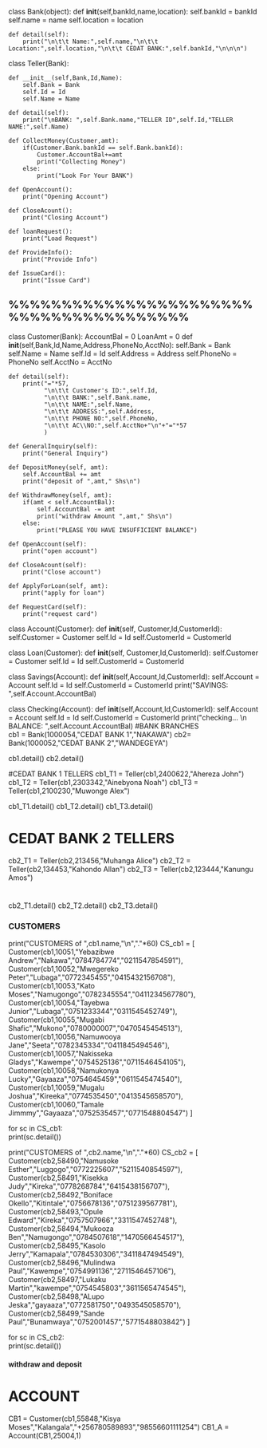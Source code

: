class Bank(object):
    def __init__(self,bankId,name,location):
        self.bankId = bankId
        self.name = name
        self.location = location

    def detail(self):
        print("\n\t\t Name:",self.name,"\n\t\t Location:",self.location,"\n\t\t CEDAT BANK:",self.bankId,"\n\n\n")

    
class Teller(Bank):
    
    def __init__(self,Bank,Id,Name):
        self.Bank = Bank
        self.Id = Id
        self.Name = Name
        
    def detail(self):
        print("\nBANK: ",self.Bank.name,"TELLER ID",self.Id,"TELLER NAME:",self.Name)
        
    def CollectMoney(Customer,amt):
        if(Customer.Bank.bankId == self.Bank.bankId):
            Customer.AccountBal+=amt
            print("Collecting Money")
        else:
            print("Look For Your BANK")

    def OpenAccount():
        print("Opening Account")

    def CloseAcount():
        print("Closing Account")

    def loanRequest():
        print("Load Request")

    def ProvideInfo():
        print("Provide Info")

    def IssueCard():
        print("Issue Card")


## %%%%%%%%%%%%%%%%%%%%%%%%%%%%%%%%%%%%%%%%        
class Customer(Bank):
    AccountBal = 0
    LoanAmt = 0
    def __init__(self,Bank,Id,Name,Address,PhoneNo,AcctNo):
        self.Bank = Bank
        self.Name = Name
        self.Id = Id
        self.Address = Address
        self.PhoneNo = PhoneNo
        self.AcctNo = AcctNo

    def detail(self):
        print("="*57,
              "\n\t\t Customer's ID:",self.Id,
              "\n\t\t BANK:",self.Bank.name,
              "\n\t\t NAME:",self.Name,
              "\n\t\t ADDRESS:",self.Address,
              "\n\t\t PHONE NO:",self.PhoneNo,
              "\n\t\t AC\\NO:",self.AcctNo+"\n"+"="*57
              )

    def GeneralInquiry(self):
        print("General Inquiry")

    def DepositMoney(self, amt):
        self.AccountBal += amt
        print("deposit of ",amt," Shs\n")
    
    def WithdrawMoney(self, amt):
        if(amt < self.AccountBal):
            self.AccountBal -= amt
            print("withdraw Amount ",amt," Shs\n")
        else:
            print("PLEASE YOU HAVE INSUFFICIENT BALANCE")

    def OpenAccount(self):
        print("open account")

    def CloseAcount(self):
        print("Close account")

    def ApplyForLoan(self, amt):
        print("apply for loan")

    def RequestCard(self):
        print("request card")

class Account(Customer):
    def __init__(self, Customer,Id,CustomerId):
        self.Customer = Customer
        self.Id = Id
        self.CustomerId = CustomerId

class Loan(Customer):
    def __init__(self, Customer,Id,CustomerId):
        self.Customer = Customer
        self.Id = Id
        self.CustomerId = CustomerId

class Savings(Account):
    def __init__(self,Account,Id,CustomerId):
        self.Account = Account
        self.Id = Id
        self.CustomerId = CustomerId
        print("SAVINGS: ",self.Account.AccountBal)
              
class Checking(Account):
    def __init__(self,Account,Id,CustomerId):
        self.Account = Account
        self.Id = Id
        self.CustomerId = CustomerId
        print("checking... \n BALANCE: ",self.Account.AccountBal)
#BANK BRANCHES  
cb1 = Bank(1000054,"CEDAT BANK 1","NAKAWA")
cb2= Bank(1000052,"CEDAT BANK 2","WANDEGEYA")

cb1.detail()
cb2.detail()

#CEDAT BANK 1 TELLERS
cb1_T1 = Teller(cb1,2400622,"Ahereza John")
cb1_T2 = Teller(cb1,2303342,"Ainebyona Noah")
cb1_T3 = Teller(cb1,2100230,"Muwonge Alex")

cb1_T1.detail()
cb1_T2.detail()
cb1_T3.detail()

# CEDAT BANK 2 TELLERS
cb2_T1 = Teller(cb2,213456,"Muhanga Alice")
cb2_T2 = Teller(cb2,134453,"Kahondo Allan")
cb2_T3 = Teller(cb2,123444,"Kanungu Amos")
#
cb2_T1.detail()
cb2_T2.detail()
cb2_T3.detail()



### CUSTOMERS
print("CUSTOMERS of ",cb1.name,"\n","."*60)
CS_cb1 = [
    Customer(cb1,10051,"Yebazibwe Andrew","Nakawa","0784784774","0211547854591"),
    Customer(cb1,10052,"Mwegereko Peter","Lubaga","0772345455","0415432156708"),
    Customer(cb1,10053,"Kato Moses","Namugongo","0782345554","0411234567780"),
    Customer(cb1,10054,"Tayebwa Junior","Lubaga","0751233344","0311545452749"),
    Customer(cb1,10055,"Mugabi Shafic","Mukono","0780000007","0470545454513"),
    Customer(cb1,10056,"Namuwooya Jane","Seeta","0782345334","0411845494546"),
    Customer(cb1,10057,"Nakisseka Gladys","Kawempe","0754525136","0711546454105"),
    Customer(cb1,10058,"Namukonya Lucky","Gayaaza","0754645459","0611545474540"),
    Customer(cb1,10059,"Mugalu Joshua","Kireeka","0774535450","0413545658570"),
    Customer(cb1,10060,"Tamale Jimmmy","Gayaaza","0752535457","0771548804547")
    ]

for sc in CS_cb1:    
    print(sc.detail())

print("CUSTOMERS of ",cb2.name,"\n","."*60)
CS_cb2 = [
    Customer(cb2,58490,"Namusoke Esther","Luggogo","0772225607","5211540854597"),
    Customer(cb2,58491,"Kisekka Judy","Kireka","0778268784","6415438156707"),
    Customer(cb2,58492,"Boniface Okello","Kitintale","0756678136","0751239567781"),
    Customer(cb2,58493,"Opule Edward","Kireka","0757507966","3311547452748"),
    Customer(cb2,58494,"Mukooza Ben","Namugongo","0784507618","1470566454517"),
    Customer(cb2,58495,"Kasolo Jerry","Kamapala","0784530306","3411847494549"),
    Customer(cb2,58496,"Mulindwa Paul","Kawempe","0754991136","2711546457106"),
    Customer(cb2,58497,"Lukaku Martin","kawempe","0754545803","3611565474545"),
    Customer(cb2,58498,"ALupo Jeska","gayaaza","0772581750","0493545058570"),
    Customer(cb2,58499,"Sande Paul","Bunamwaya","0752001457","5771548803842")
    ]

for sc in CS_cb2:    
    print(sc.detail())

#### withdraw and deposit
# ACCOUNT
CB1 = Customer(cb1,55848,"Kisya Moses","Kalangala","+256780589893","98556601111254")
CB1_A = Account(CB1,25004,1)

